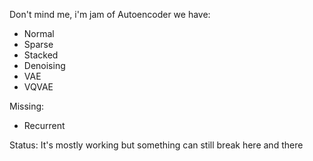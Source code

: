 Don't mind me, i'm jam of Autoencoder we have:
- Normal
- Sparse
- Stacked
- Denoising
- VAE
- VQVAE

Missing:
- Recurrent

Status:
It's mostly working but something can still break here and there